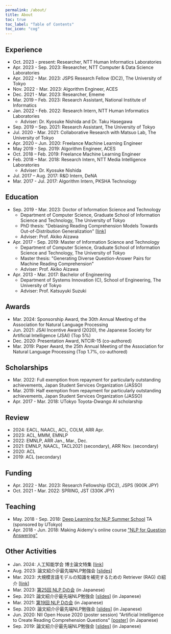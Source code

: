 ```yaml
---
permalink: /about/
title: About
toc: true
toc_label: "Table of Contents"
toc_icon: "cog"
---
```


<!-- Google tag (gtag.js) -->
<script async src="https://www.googletagmanager.com/gtag/js?id=G-RHK7JKMTTB"></script>
<script>
  window.dataLayer = window.dataLayer || [];
  function gtag(){dataLayer.push(arguments);}
  gtag('js', new Date());

  gtag('config', 'G-RHK7JKMTTB');
</script>

## Experience
* Oct. 2023 - present: Researcher, NTT Human Informatics Laboratories
* Apr. 2023 - Sep. 2023: Researcher, NTT Computer & Data Science Laboratories
* Apr. 2022 - Mar. 2023: JSPS Research Fellow (DC2), The University of Tokyo
* Nov. 2022 - Mar. 2023: Algorithm Engineer, ACES
* Dec. 2021 - Mar. 2023: Researcher, Ememe
* Mar. 2019 – Feb. 2023: Research Assistant, National Institute of Informatics
* Jan. 2022 - Feb. 2022: Research Intern, NTT Human Informatics Laboratories
  * Adviser: Dr. Kyosuke Nishida and Dr. Taku Hasegawa
* Sep. 2019 – Sep. 2021: Research Assistant, The University of Tokyo
* Jul. 2020 - Mar. 2021: Collaborative Research with Matsuo Lab, The University of Tokyo
* Apr. 2020 – Jun. 2020: Freelance Machine Learning Engineer
* May  2019 - Sep. 2019: Algorithm Engineer, ACES
* Oct. 2018 – Feb. 2019: Freelance Machine Learning Engineer
* Feb. 2018 – Mar. 2018: Research Intern, NTT Media Intelligence Laboratories
  * Adviser: Dr. Kyosuke Nishida
* Jul. 2017 – Aug. 2017: R&D Intern, DeNA
* Mar. 2017 - Jul. 2017: Algorithm Intern, PKSHA Technology

## Education
* Sep. 2019 - Mar. 2023: Doctor of Information Science and Technology
  * Department of Computer Science, Graduate School of Information Science and Technology, The University of Tokyo
  * PhD thesis: "Debiasing Reading Comprehension Models Towards Out-of-Distribution Generalization" [[link](https://github.com/KazutoshiShinoda/PhDThesis)]
  * Adviser: Prof. Akiko Aizawa
* Apr. 2017 - Sep. 2019: Master of Information Science and Technology
  * Department of Computer Science, Graduate School of Information Science and Technology, The University of Tokyo
  * Master thesis: "Generating Diverse Question-Answer Pairs for Machine Reading Comprehension"
  * Adviser: Prof. Akiko Aizawa
* Apr. 2013 - Mar. 2017: Bachelor of Engineering
  * Department of Systems Innovation (C), School of Engineering, The University of Tokyo
  * Adviser: Prof. Katsuyuki Suzuki

## Awards
* Mar. 2024: Sponsorship Award, the 30th Annual Meeting of the Association for Natural Language Processing
* Jun. 2021: JSAI Incentive Award (2020), the Japanese Society for Artificial Intelligence (JSAI) (Top 5%)
* Dec. 2020: Presentation Award, NTCIR-15 (co-authored)
* Mar. 2019: Paper Award, the 25th Annual Meeting of the Association for Natural
Language Processing (Top 1.7%, co-authored)

## Scholarships
* Mar. 2022: Full exemption from repayment for particularly outstanding achievements, Japan Student Services Organization (JASSO)
* Mar. 2019: Half exemption from repayment for particularly outstanding achievements, Japan Student Services Organization (JASSO)
* Apr. 2017 - Mar. 2018: UTokyo Toyota-Dwango AI scholarship

## Review
* 2024: EACL, NAACL, ACL, COLM, ARR Apr.
* 2023: ACL, MMM, EMNLP
* 2022: EMNLP, ARR Jan., Mar., Dec.
* 2021: EMNLP, NAACL, TACL2021 (secondary), ARR Nov. (secondary)
* 2020: ACL
* 2019: ACL (secondary)

## Funding
* Apr. 2022 - Mar. 2023: Research Fellowship (DC2), JSPS (900K JPY)
* Oct. 2021 - Mar. 2022: SPRING, JST (330K JPY)

## Teaching
* May. 2018 - Sep. 2018: [Deep Learning for NLP Summer School](https://deeplearning.jp/deep-learning-for-nlp) TA (sponsored by UTokyo)
* Apr. 2018 - Jun. 2018: Making Aidemy's online course ["NLP for Question Answering"](https://aidemy.net/courses/6120)

## Other Activities
* Jan. 2024: 人工知能学会 博士論文特集 [[link](https://www.jstage.jst.go.jp/article/jjsai/39/1/39_50/_article/-char/ja)]
* Aug. 2023: 論文紹介＠最先端NLP勉強会 [[slides](https://speakerdeck.com/kazutoshishinoda/lun-wen-shao-jie-minding-language-models-lack-of-theory-of-mind-a-plug-and-play-multi-character-belief-tracker)]
* Mar. 2023: 大規模言語モデルの知識を補完するための Retriever (RAG) の紹介 [[link](https://tech.acesinc.co.jp/entry/2023/03/31/121001)]
* Mar. 2023: [第25回 NLP Dの会](https://sites.google.com/view/nlp-phd) (in Japanese)
* Sep. 2021: 論文紹介＠最先端NLP勉強会 [[slides](https://github.com/KazutoshiShinoda/slides/blob/master/SNLP2021-IntrinsicDimensionalityExplainstheEffectivenessofLanguageModelFineTuning.pdf)] (in Japanese)
* Mar. 2021: [第19回 NLP Dの会](https://sites.google.com/view/nlp-phd) (in Japanese)
* Sep. 2020: 論文紹介＠最先端NLP勉強会 [[slides](https://github.com/KazutoshiShinoda/slides/blob/master/SNLP2020-A-Systematic-Assessment-of-Syntactic-Generalization-in-Neural-Language-Models.pdf)] (in Japanese)
* Jun. 2020: NII Open House 2020 (poster session) "Artificial Intelligence to Create Reading Comprehension Questions" [[poster](https://www.nii.ac.jp/event/upload/C04_oh2020.pdf)] (in Japanese)
* Sep. 2019: 論文紹介＠最先端NLP勉強会 [[slides](https://github.com/KazutoshiShinoda/slides/blob/master/SNLP2019-latent-normalizing-flow-for-discrete-sequences.pdf)] (in Japanese)
